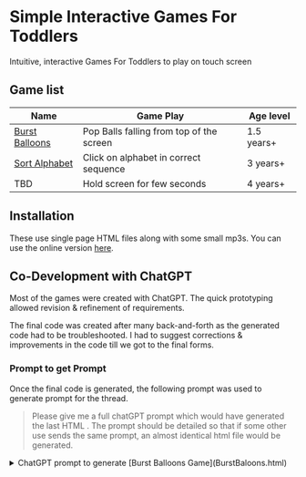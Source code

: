 # Simple Interactive Games For Toddlers

Intuitive, interactive Games For Toddlers to play on touch screen

## Game list
| Name | Game Play | Age level |
|-------|----------|------------|
|[Burst Balloons](https://arun-ks.github.io/ToddlerGames/BurstBaloons.html) | Pop Balls falling from top of the screen | 1.5 years+ | 
|[Sort Alphabet](https://arun-ks.github.io/ToddlerGames/SortAlphabets.html) | Click on alphabet in correct sequence  | 3 years+ |
|TBD | Hold screen for few seconds  | 4 years+ |


## Installation
These use single page HTML files along with some small mp3s. You can use the online version [here](https://arun-ks.github.io/ToddlerGames/).

## Co-Development with ChatGPT
Most of the games were created with ChatGPT. The quick prototyping allowed revision & refinement of requirements.

The final code was created after many back-and-forth as the generated code had to be troubleshooted. I had to suggest corrections & improvements in the code till we got to the final forms.

### Prompt to get Prompt
Once the final code is generated, the following prompt was used to generate prompt for the thread.

> Please give me a full chatGPT prompt which would have generated the last HTML .
> The prompt should be detailed so that if some other use sends the same prompt, an almost identical html file would be generated.

<details closed>
<summary>ChatGPT prompt to generate [Burst Balloons Game](BurstBaloons.html)  </summary>

> Create an HTML webpage with an interactive animation. The animation should involve colorful blobs falling from the top of the screen to the bottom. When a blob reaches the bottom, it should pop or explode with a sound effect. Users should also be able to click or touch a blob to make it pop instantly with a sound effect.
> Here are the specific requirements:
> 1. The webpage should have a container element that covers the entire viewport, ensuring no overflow.
> 2. Blobs should be created and fall from the top of the screen to the bottom.
> 3. Blobs should have a circular shape (border-radius: 50%) and should be of random sizes, with a minimum size of 50px.
> 4. Blobs should have random colors. You can use a function to generate random colors.
> 5. Blobs should fall at a speed determined by a user-controllable slider. There should be a slider control that allows users to adjust the falling speed of the blobs.
> 6. Users should be able to click or touch a blob to make it pop. When a blob is clicked or touched, it should pop with an animation and play a pop sound effect. The pop sound effect should be randomly selected from a list of three sound files: "pop0.mp3," "pop1.mp3," and "pop2.mp3."
> 7. The first five blobs should be created within a gap of 0.05 seconds from page load. After that, blobs should be continuously generated at a fixed interval of 0.4 seconds.
> 8. The animation for the falling blobs should be smooth and include easing. Blobs should scale slightly as they fall but should maintain their original shape and color throughout the animation.
> 9. Ensure that the animation is visually appealing and that the blobs smoothly disappear after popping.
> 10. Use appropriate HTML, CSS, and JavaScript to implement this animation. Make sure to include any necessary event listeners and handlers.
> 
> Please provide a complete HTML file that includes all the necessary code, styles, and scripts to achieve the described animation. Ensure that the pop sound files are included and properly referenced. If any additional assets or files are required, specify how they should be organized within the project folder.

</details>
